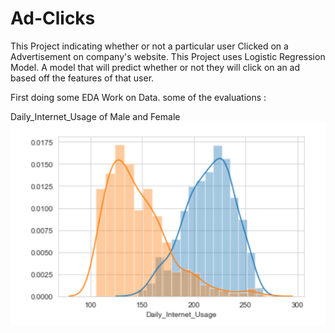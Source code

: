 # Ad-Clicks
This Project indicating whether or not a particular user Clicked on a Advertisement on company's website. This Project uses Logistic Regression Model. A model that will predict whether or not they will click on an ad based off the features of that user.

First doing some EDA Work on Data.
some of the evaluations :
 
 Daily_Internet_Usage of Male and Female
 ![alt text]( https://github.com/ankurawat4/Ad-Clicks/blob/master/Fig_1.png)
